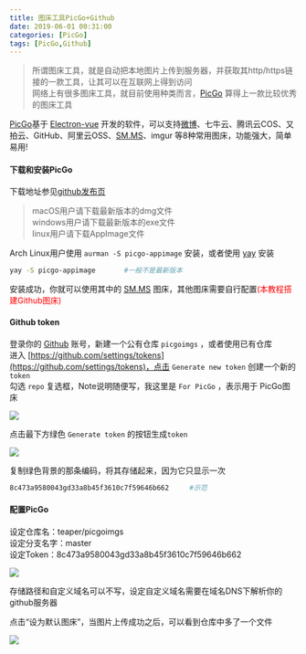 ```yaml
---
title: 图床工具PicGo+Github
date: 2019-06-01 00:31:00
categories: [PicGo]
tags: [PicGo,Github]
---
```

> 所谓图床工具，就是自动把本地图片上传到服务器，并获取其http/https链接的一款工具，让其可以在互联网上得到访问  
> 网络上有很多图床工具，就目前使用种类而言，[PicGo](https://molunerfinn.com/PicGo/) 算得上一款比较优秀的图床工具  
  
[PicGo](https://github.com/Molunerfinn/PicGo)基于 [Electron-vue](https://github.com/SimulatedGREG/electron-vue) 开发的软件，可以支持[微博](https://chrome.google.com/webstore/detail/%E6%96%B0%E6%B5%AA%E5%BE%AE%E5%8D%9A%E5%9B%BE%E5%BA%8A/fdfdnfpdplfbbnemmmoklbfjbhecpnhf)、七牛云、腾讯云COS、又拍云、GitHub、阿里云OSS、[SM.MS](https://link.juejin.im/?target=http%3A%2F%2FSM.MS)、imgur 等8种常用图床，功能强大，简单易用!  
  
#### 下载和安装PicGo  
下载地址参见[github发布页](https://github.com/Molunerfinn/PicGo/releases)  
> macOS用户请下载最新版本的dmg文件  
> windows用户请下载最新版本的exe文件  
> linux用户请下载AppImage文件  
  
Arch Linux用户使用 `aurman -S picgo-appimage` 安装，或者使用 [yay]() 安装  
```bash
yay -S picgo-appimage       #一般不是最新版本
```
安装成功，你就可以使用其中的 [SM.MS](https://link.juejin.im/?target=http%3A%2F%2FSM.MS) 图床，其他图床需要自行配置<span style="color:#ff0000;">(本教程搭建Github图床)</span>  
  
#### Github token  
登录你的 [Github](https://github.com/) 账号，新建一个公有仓库 `picgoimgs` ，或者使用已有仓库  
进入 [https://github.com/settings/tokens](https://github.com/settings/tokens)，点击 `Generate new token` 创建一个新的 `token`  
勾选 `repo` 复选框，Note说明随便写，我这里是 `For PicGo` ，表示用于 PicGo图床  
  
![](https://i.loli.net/2019/05/24/5ce7a447a047350146.png)  
  
点击最下方绿色 `Generate token` 的按钮生成`token`  
  
![](http://ww1.sinaimg.cn/large/006kWbIoly1g3kyp69v3wj30rq0cgmz6.jpg)  
  
复制绿色背景的那条编码，将其存储起来，因为它只显示一次  
```bash
8c473a9580043gd33a8b45f3610c7f59646b662     #示范
```
  
#### 配置PicGo  
设定仓库名：teaper/picgoimgs  
设定分支名字：master  
设定Token：8c473a9580043gd33a8b45f3610c7f59646b662  
  
![](http://ww1.sinaimg.cn/large/006kWbIoly1g3kyo9373rj30j40a6q3k.jpg)
  
存储路径和自定义域名可以不写，设定自定义域名需要在域名DNS下解析你的github服务器  
  
点击“设为默认图床”，当图片上传成功之后，可以看到仓库中多了一个文件  
  
![](https://raw.githubusercontent.com/teaper/picgoimgs/master/Screenshot%20from%202019-05-24%2016-19-25.png)





  

